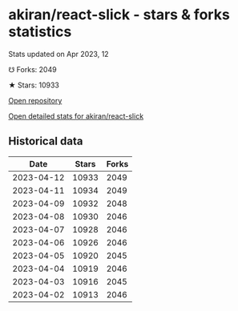 # akiran/react-slick - stars & forks statistics

Stats updated on Apr 2023, 12

☋ Forks: 2049

★ Stars: 10933

[Open repository](https://github.com/akiran/react-slick)

[Open detailed stats for akiran/react-slick](https://reviewgithub.com/rep/akiran/react-slick)

## Historical data
| Date | Stars | Forks |
|------|-------|-------|
| 2023-04-12 | 10933 | 2049 | 
| 2023-04-11 | 10934 | 2049 | 
| 2023-04-09 | 10932 | 2048 | 
| 2023-04-08 | 10930 | 2046 | 
| 2023-04-07 | 10928 | 2046 | 
| 2023-04-06 | 10926 | 2046 | 
| 2023-04-05 | 10920 | 2045 | 
| 2023-04-04 | 10919 | 2046 | 
| 2023-04-03 | 10916 | 2045 | 
| 2023-04-02 | 10913 | 2046 | 

